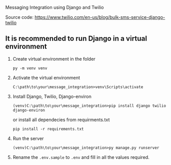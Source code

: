 Messaging Integration using Django and Twilio

Source code: https://www.twilio.com/en-us/blog/bulk-sms-service-django-twilio

## It is recommended to run Django in a virtual environment

1. Create virtual environment in the folder
    ```
    py -m venv venv
    ```
 
2. Activate the virtual environment

    ```
    C:\path\to\your\message_integration>venv\Scripts\activate
    ```

3. Install Django, Twilio, Django-environ

    ```
    (venv)C:\path\to\your\message_integration>pip install django twilio django-environ
    ```

    or install all dependecies from requirments.txt

    ```
    pip install -r requirements.txt
    ```

4. Run the server
    ```
    (venv)C:\path\to\your\message_integration>py manage.py runserver
    ```

5. Rename the `.env.sample` to `.env` and fill in all the values required.
